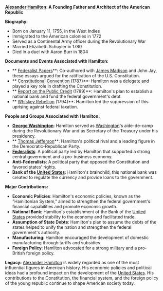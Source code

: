
**[Alexander Hamilton](./../Alexander-Hamilton/): A Founding Father and Architect of the American Republic**

**Biography:**
* Born on January 11, 1755, in the West Indies
* Immigrated to the American colonies in 1772
* Served as a Continental Army officer during the Revolutionary War
* Married Elizabeth Schuyler in 1780
* Died in a duel with Aaron Burr in 1804

**Documents and Events Associated with Hamilton:**
* ** [Federalist Papers](./../Federalist-Papers/)**: Co-authored with [James Madison](./../James-Madison/) and John Jay, these essays argued for the ratification of the U.S. Constitution.
* ** [Constitutional Convention](./../Constitutional-Convention/) (1787)**: Hamilton was a delegate and played a key role in drafting the Constitution.
* ** [Report on the Public Credit](./../Report-on-the-Public-Credit/) (1789)**: Hamilton's plan to establish a national bank and fund the federal government's debt.
* ** [Whiskey Rebellion](./../Whiskey-Rebellion/) (1794)**: Hamilton led the suppression of this uprising against federal taxation.

**People and Groups Associated with Hamilton:**
* **[George Washington](./../George-Washington/)**: Hamilton served as [Washington](./../Washington/)'s aide-de-camp during the Revolutionary War and as Secretary of the Treasury under his presidency.
* ** [Thomas Jefferson](./../Thomas-Jefferson/)**: Hamilton's political rival and a leading figure in the Democratic-Republican Party.
* **[Federalists](./../Federalists/)**: A political party led by Hamilton that supported a strong central government and a pro-business economy.
* **Anti-Federalists**: A political party that opposed the Constitution and favored states' rights.
* **Bank of the [United States](./../United-States/)**: Hamilton's brainchild, this national bank was created to regulate the currency and provide loans to the government.

**Major Contributions:**
* **Economic Policies**: Hamilton's economic policies, known as the "Hamiltonian System," aimed to strengthen the federal government's financial capabilities and promote economic growth.
* **National Bank**: Hamilton's establishment of the Bank of the [United States](./../United-States/) provided stability to the economy and facilitated trade.
* **Assumption of State Debts**: Hamilton's plan to assume the debts of the states helped to unify the nation and strengthen the federal government's authority.
* **Manufacturing**: Hamilton encouraged the development of domestic manufacturing through tariffs and subsidies.
* **Foreign Policy**: Hamilton advocated for a strong military and a pro-British foreign policy.

**Legacy:**
[Alexander Hamilton](./../Alexander-Hamilton/) is widely regarded as one of the most influential figures in American history. His economic policies and political ideas had a profound impact on the development of the [United States](./../United-States/). His contributions to the Constitution, the financial system, and the foreign policy of the young republic continue to shape American society today.